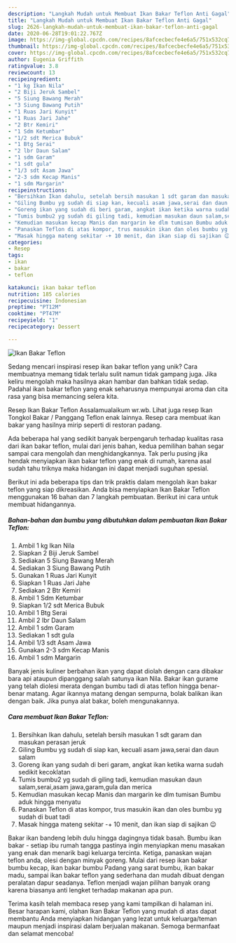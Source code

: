 ```yaml
---
description: "Langkah Mudah untuk Membuat Ikan Bakar Teflon Anti Gagal"
title: "Langkah Mudah untuk Membuat Ikan Bakar Teflon Anti Gagal"
slug: 2626-langkah-mudah-untuk-membuat-ikan-bakar-teflon-anti-gagal
date: 2020-06-28T19:01:22.767Z
image: https://img-global.cpcdn.com/recipes/8afcecbecfe4e6a5/751x532cq70/ikan-bakar-teflon-foto-resep-utama.jpg
thumbnail: https://img-global.cpcdn.com/recipes/8afcecbecfe4e6a5/751x532cq70/ikan-bakar-teflon-foto-resep-utama.jpg
cover: https://img-global.cpcdn.com/recipes/8afcecbecfe4e6a5/751x532cq70/ikan-bakar-teflon-foto-resep-utama.jpg
author: Eugenia Griffith
ratingvalue: 3.8
reviewcount: 13
recipeingredient:
- "1 kg Ikan Nila"
- "2 Biji Jeruk Sambel"
- "5 Siung Bawang Merah"
- "3 Siung Bawang Putih"
- "1 Ruas Jari Kunyit"
- "1 Ruas Jari Jahe"
- "2 Btr Kemiri"
- "1 Sdm Ketumbar"
- "1/2 sdt Merica Bubuk"
- "1 Btg Serai"
- "2 lbr Daun Salam"
- "1 sdm Garam"
- "1 sdt gula"
- "1/3 sdt Asam Jawa"
- "2-3 sdm Kecap Manis"
- "1 sdm Margarin"
recipeinstructions:
- "Bersihkan Ikan dahulu, setelah bersih masukan 1 sdt garam dan masukan perasan jeruk"
- "Giling Bumbu yg sudah di siap kan, kecuali asam jawa,serai dan daun salam"
- "Goreng ikan yang sudah di beri garam, angkat ikan ketika warna sudah sedikit kecoklatan"
- "Tumis bumbu2 yg sudah di giling tadi, kemudian masukan daun salam,serai,asam jawa,garam,gula dan merica"
- "Kemudian masukan kecap Manis dan margarin ke dlm tumisan Bumbu aduk hingga menyatu"
- "Panaskan Teflon di atas kompor, trus masukin ikan dan oles bumbu yg sudah di buat tadi"
- "Masak hingga mateng sekitar -+ 10 menit, dan ikan siap di sajikan 😉"
categories:
- Resep
tags:
- ikan
- bakar
- teflon

katakunci: ikan bakar teflon 
nutrition: 185 calories
recipecuisine: Indonesian
preptime: "PT12M"
cooktime: "PT47M"
recipeyield: "1"
recipecategory: Dessert

---
```



![Ikan Bakar Teflon](https://img-global.cpcdn.com/recipes/8afcecbecfe4e6a5/751x532cq70/ikan-bakar-teflon-foto-resep-utama.jpg)

Sedang mencari inspirasi resep ikan bakar teflon yang unik? Cara membuatnya memang tidak terlalu sulit namun tidak gampang juga. Jika keliru mengolah maka hasilnya akan hambar dan bahkan tidak sedap. Padahal ikan bakar teflon yang enak seharusnya mempunyai aroma dan cita rasa yang bisa memancing selera kita.

Resep Ikan Bakar Teflon Assalamualaikum wr.wb. Lihat juga resep Ikan Tongkol Bakar / Panggang Teflon enak lainnya. Resep cara membuat ikan bakar yang hasilnya mirip seperti di restoran padang.

Ada beberapa hal yang sedikit banyak berpengaruh terhadap kualitas rasa dari ikan bakar teflon, mulai dari jenis bahan, kedua pemilihan bahan segar sampai cara mengolah dan menghidangkannya. Tak perlu pusing jika hendak menyiapkan ikan bakar teflon yang enak di rumah, karena asal sudah tahu triknya maka hidangan ini dapat menjadi suguhan spesial.


Berikut ini ada beberapa tips dan trik praktis dalam mengolah ikan bakar teflon yang siap dikreasikan. Anda bisa menyiapkan Ikan Bakar Teflon menggunakan 16 bahan dan 7 langkah pembuatan. Berikut ini cara untuk membuat hidangannya.

<!--inarticleads1-->

##### Bahan-bahan dan bumbu yang dibutuhkan dalam pembuatan Ikan Bakar Teflon:

1. Ambil 1 kg Ikan Nila
1. Siapkan 2 Biji Jeruk Sambel
1. Sediakan 5 Siung Bawang Merah
1. Sediakan 3 Siung Bawang Putih
1. Gunakan 1 Ruas Jari Kunyit
1. Siapkan 1 Ruas Jari Jahe
1. Sediakan 2 Btr Kemiri
1. Ambil 1 Sdm Ketumbar
1. Siapkan 1/2 sdt Merica Bubuk
1. Ambil 1 Btg Serai
1. Ambil 2 lbr Daun Salam
1. Ambil 1 sdm Garam
1. Sediakan 1 sdt gula
1. Ambil 1/3 sdt Asam Jawa
1. Gunakan 2-3 sdm Kecap Manis
1. Ambil 1 sdm Margarin


Banyak jenis kuliner berbahan ikan yang dapat diolah dengan cara dibakar bara api ataupun dipanggang salah satunya ikan Nila. Bakar ikan gurame yang telah diolesi merata dengan bumbu tadi di atas teflon hingga benar-benar matang. Agar ikannya matang dengan sempurna, bolak balikan ikan dengan baik. Jika punya alat bakar, boleh mengunakannya. 

<!--inarticleads2-->

##### Cara membuat Ikan Bakar Teflon:

1. Bersihkan Ikan dahulu, setelah bersih masukan 1 sdt garam dan masukan perasan jeruk
1. Giling Bumbu yg sudah di siap kan, kecuali asam jawa,serai dan daun salam
1. Goreng ikan yang sudah di beri garam, angkat ikan ketika warna sudah sedikit kecoklatan
1. Tumis bumbu2 yg sudah di giling tadi, kemudian masukan daun salam,serai,asam jawa,garam,gula dan merica
1. Kemudian masukan kecap Manis dan margarin ke dlm tumisan Bumbu aduk hingga menyatu
1. Panaskan Teflon di atas kompor, trus masukin ikan dan oles bumbu yg sudah di buat tadi
1. Masak hingga mateng sekitar -+ 10 menit, dan ikan siap di sajikan 😉


Bakar ikan bandeng lebih dulu hingga dagingnya tidak basah. Bumbu ikan bakar - setiap ibu rumah tangga pastinya ingin menyiapkan menu masakan yang enak dan menarik bagi keluarga tercinta. Ketiga, panaskan wajan teflon anda, olesi dengan minyak goreng. Mulai dari resep ikan bakar bumbu kecap, ikan bakar bumbu Padang yang sarat bumbu, ikan bakar madu, sampai ikan bakar teflon yang sederhana dan mudah dibuat dengan peralatan dapur seadanya. Teflon menjadi wajan pilihan banyak orang karena biasanya anti lengket terhadap makanan apa pun. 

Terima kasih telah membaca resep yang kami tampilkan di halaman ini. Besar harapan kami, olahan Ikan Bakar Teflon yang mudah di atas dapat membantu Anda menyiapkan hidangan yang lezat untuk keluarga/teman maupun menjadi inspirasi dalam berjualan makanan. Semoga bermanfaat dan selamat mencoba!

